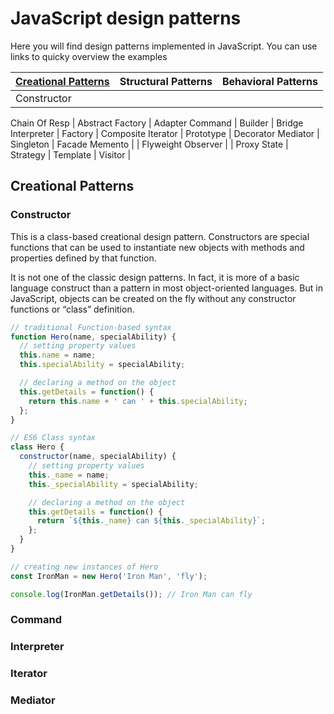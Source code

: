 

# JavaScript design patterns 

Here you will find design patterns implemented in JavaScript. 
You can use links to quicky overview the examples


[Creational Patterns](#creational-patterns) | Structural Patterns | Behavioral Patterns
------------ | ------------- | -------------
Constructor | |

Chain Of Resp | Abstract Factory | Adapter
Command |  Builder | Bridge
Interpreter | Factory | Composite
Iterator | Prototype | Decorator
Mediator | Singleton | Facade
Memento | | Flyweight
Observer | | Proxy
State |
Strategy |
Template |
Visitor |

## Creational Patterns

### Constructor

This is a class-based creational design pattern. Constructors are special functions that can be used to instantiate new objects with methods and properties defined by that function.

It is not one of the classic design patterns. In fact, it is more of a basic language construct than a pattern in most object-oriented languages. But in JavaScript, objects can be created on the fly without any constructor functions or “class” definition.

```javascript
// traditional Function-based syntax
function Hero(name, specialAbility) {
  // setting property values
  this.name = name;
  this.specialAbility = specialAbility;

  // declaring a method on the object
  this.getDetails = function() {
    return this.name + ' can ' + this.specialAbility;
  };
}

// ES6 Class syntax
class Hero {
  constructor(name, specialAbility) {
    // setting property values
    this._name = name;
    this._specialAbility = specialAbility;

    // declaring a method on the object
    this.getDetails = function() {
      return `${this._name} can ${this._specialAbility}`;
    };
  }
}

// creating new instances of Hero
const IronMan = new Hero('Iron Man', 'fly');

console.log(IronMan.getDetails()); // Iron Man can fly
```



### Command

### Interpreter

### Iterator

### Mediator
